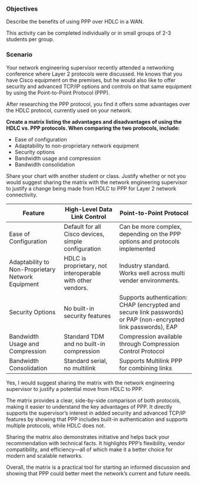 ### Objectives

Describe the benefits of using PPP over HDLC in a WAN.

This activity can be completed individually or in small groups of 2-3 students per group.

### Scenario

Your network engineering supervisor recently attended a networking conference where Layer 2 protocols were discussed. He knows that you have Cisco equipment on the premises, but he would also like to offer security and advanced TCP/IP options and controls on that same equipment by using the Point-to-Point Protocol (PPP).

After researching the PPP protocol, you find it offers some advantages over the HDLC protocol, currently used on your network.

**Create a matrix listing the advantages and disadvantages of using the HDLC vs. PPP protocols. When comparing the two protocols, include:**

* Ease of configuration  
* Adaptability to non-proprietary network equipment  
* Security options  
* Bandwidth usage and compression  
* Bandwidth consolidation

Share your chart with another student or class. Justify whether or not you would suggest sharing the matrix with the network engineering supervisor to justify a change being made from HDLC to PPP for Layer 2 network connectivity.

| Feature | High-Level Data Link Control  | Point-to-Point Protocol |
| ----- | ----- | ----- |
| Ease of Configuration | Default for all Cisco devices, simple configuration | Can be more complex, depending on the PPP options and protocols implemented |
| Adaptability to Non-Proprietary Network Equipment | HDLC is proprietary, not interoperable with other vendors.  | Industry standard. Works well across multi vender environments.  |
| Security Options | No built-in security features | Supports authentication: CHAP (encrypted and secure link passwords) or PAP (non-encrypted link passwords), EAP |
| Bandwidth Usage and Compression | Standard TDM and no built-in compression | Compression available through Compression Control Protocol  |
| Bandwidth Consolidation | Standard serial, no multilink | Supports Multilink PPP for combining links  |

Yes, I would suggest sharing the matrix with the network engineering supervisor to justify a potential move from HDLC to PPP.

The matrix provides a clear, side-by-side comparison of both protocols, making it easier to understand the key advantages of PPP. It directly supports the supervisor’s interest in added security and advanced TCP/IP features by showing that PPP includes built-in authentication and supports multiple protocols, while HDLC does not.

Sharing the matrix also demonstrates initiative and helps back your recommendation with technical facts. It highlights PPP’s flexibility, vendor compatibility, and efficiency—all of which make it a better choice for modern and scalable networks.

Overall, the matrix is a practical tool for starting an informed discussion and showing that PPP could better meet the network’s current and future needs.

